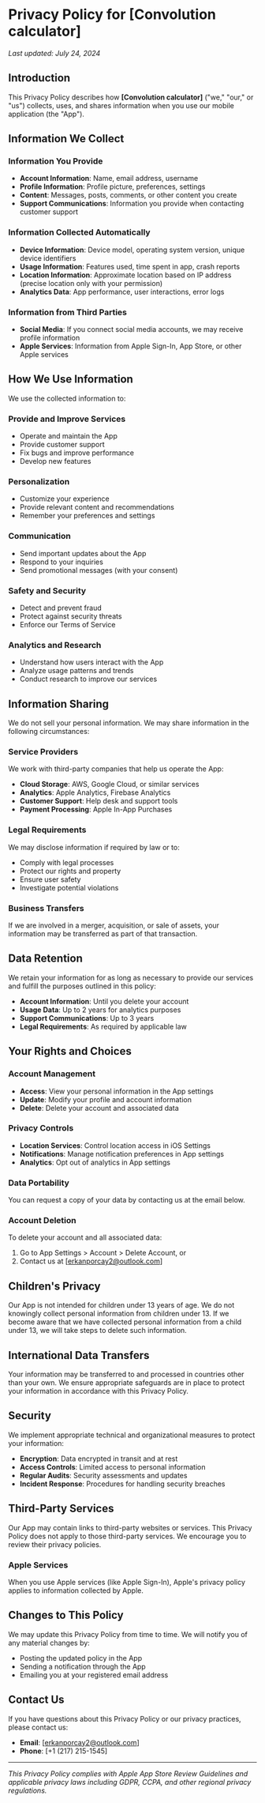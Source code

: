 # Privacy Policy for [Convolution calculator]

*Last updated: July 24, 2024*

## Introduction

This Privacy Policy describes how **[Convolution calculator]** ("we," "our," or "us") collects, uses, and shares information when you use our mobile application (the "App").

## Information We Collect

### Information You Provide
- **Account Information**: Name, email address, username
- **Profile Information**: Profile picture, preferences, settings
- **Content**: Messages, posts, comments, or other content you create
- **Support Communications**: Information you provide when contacting customer support

### Information Collected Automatically
- **Device Information**: Device model, operating system version, unique device identifiers
- **Usage Information**: Features used, time spent in app, crash reports
- **Location Information**: Approximate location based on IP address (precise location only with your permission)
- **Analytics Data**: App performance, user interactions, error logs

### Information from Third Parties
- **Social Media**: If you connect social media accounts, we may receive profile information
- **Apple Services**: Information from Apple Sign-In, App Store, or other Apple services

## How We Use Information

We use the collected information to:

### Provide and Improve Services
- Operate and maintain the App
- Provide customer support
- Fix bugs and improve performance
- Develop new features

### Personalization
- Customize your experience
- Provide relevant content and recommendations
- Remember your preferences and settings

### Communication
- Send important updates about the App
- Respond to your inquiries
- Send promotional messages (with your consent)

### Safety and Security
- Detect and prevent fraud
- Protect against security threats
- Enforce our Terms of Service

### Analytics and Research
- Understand how users interact with the App
- Analyze usage patterns and trends
- Conduct research to improve our services

## Information Sharing

We do not sell your personal information. We may share information in the following circumstances:

### Service Providers
We work with third-party companies that help us operate the App:
- **Cloud Storage**: AWS, Google Cloud, or similar services
- **Analytics**: Apple Analytics, Firebase Analytics
- **Customer Support**: Help desk and support tools
- **Payment Processing**: Apple In-App Purchases

### Legal Requirements
We may disclose information if required by law or to:
- Comply with legal processes
- Protect our rights and property
- Ensure user safety
- Investigate potential violations

### Business Transfers
If we are involved in a merger, acquisition, or sale of assets, your information may be transferred as part of that transaction.

## Data Retention

We retain your information for as long as necessary to provide our services and fulfill the purposes outlined in this policy:

- **Account Information**: Until you delete your account
- **Usage Data**: Up to 2 years for analytics purposes
- **Support Communications**: Up to 3 years
- **Legal Requirements**: As required by applicable law

## Your Rights and Choices

### Account Management
- **Access**: View your personal information in the App settings
- **Update**: Modify your profile and account information
- **Delete**: Delete your account and associated data

### Privacy Controls
- **Location Services**: Control location access in iOS Settings
- **Notifications**: Manage notification preferences in App settings
- **Analytics**: Opt out of analytics in App settings

### Data Portability
You can request a copy of your data by contacting us at the email below.

### Account Deletion
To delete your account and all associated data:
1. Go to App Settings > Account > Delete Account, or
2. Contact us at [erkanporcay2@outlook.com]

## Children's Privacy

Our App is not intended for children under 13 years of age. We do not knowingly collect personal information from children under 13. If we become aware that we have collected personal information from a child under 13, we will take steps to delete such information.

## International Data Transfers

Your information may be transferred to and processed in countries other than your own. We ensure appropriate safeguards are in place to protect your information in accordance with this Privacy Policy.

## Security

We implement appropriate technical and organizational measures to protect your information:
- **Encryption**: Data encrypted in transit and at rest
- **Access Controls**: Limited access to personal information
- **Regular Audits**: Security assessments and updates
- **Incident Response**: Procedures for handling security breaches

## Third-Party Services

Our App may contain links to third-party websites or services. This Privacy Policy does not apply to those third-party services. We encourage you to review their privacy policies.

### Apple Services
When you use Apple services (like Apple Sign-In), Apple's privacy policy applies to information collected by Apple.

## Changes to This Policy

We may update this Privacy Policy from time to time. We will notify you of any material changes by:
- Posting the updated policy in the App
- Sending a notification through the App
- Emailing you at your registered email address

## Contact Us

If you have questions about this Privacy Policy or our privacy practices, please contact us:

- **Email**: [erkanporcay2@outlook.com]
- **Phone**: [+1 (217) 215-1545]

---

*This Privacy Policy complies with Apple App Store Review Guidelines and applicable privacy laws including GDPR, CCPA, and other regional privacy regulations.*
